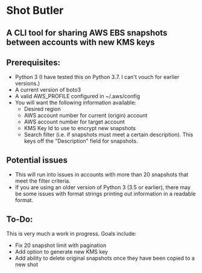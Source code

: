 # Shot Butler
A CLI tool for sharing AWS EBS snapshots between accounts with new KMS keys
---

## Prerequisites:
- Python 3 (I have tested this on Python 3.7. I can't vouch for earlier versions.)
- A current version of boto3
- A valid AWS_PROFILE configured in ~/.aws/config
- You will want the following information available:
    - Desired region
    - AWS account number for current (origin) account
    - AWS account number for target account
    - KMS Key Id to use to encrypt new snapshots
    - Search filter (i.e. if snapshots must meet a certain description). This keys off the "Description" field for snapshots.

## Potential issues
- This will run into issues in accounts with more than 20 snapshots that meet the filter criteria.
- If you are using an older version of Python 3 (3.5 or earlier), there may be some issues with format strings printing out information in a readable format.

## To-Do:
This is very much a work in progress. Goals include:
- Fix 20 snapshot limit with pagination
- Add option to generate new KMS key
- Add ability to delete original snapshots once they have been copied to a new shot
